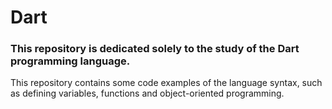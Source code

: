 # Dart
### This repository is dedicated solely to the study of the Dart programming language.

This repository contains some code examples of the language syntax, such as defining variables, functions and object-oriented programming.